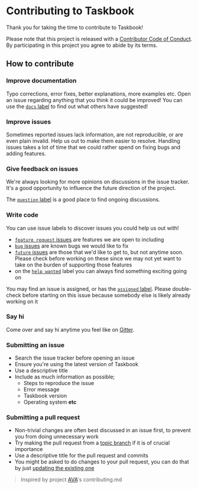 # Contributing to Taskbook

Thank you for taking the time to contribute to Taskbook!

Please note that this project is released with a [Contributor Code of Conduct](code-of-conduct.md). By participating in this project you agree to abide by its terms.

## How to contribute

### Improve documentation

Typo corrections, error fixes, better explanations, more examples etc. Open an issue regarding anything that you think it could be improved! You can use the [`docs` label](https://github.com/klauscfhq/taskbook/labels/docs) to find out what others have suggested!

### Improve issues

Sometimes reported issues lack information, are not reproducible, or are even plain invalid. Help us out to make them easier to resolve. Handling issues takes a lot of time that we could rather spend on fixing bugs and adding features.

### Give feedback on issues

We're always looking for more opinions on discussions in the issue tracker. It's a good opportunity to influence the future direction of the project.

The [`question` label](https://github.com/klauscfhq/taskbook/labels/question) is a good place to find ongoing discussions.

### Write code

You can use issue labels to discover issues you could help us out with!

- [`feature request` issues](https://github.com/klauscfhq/taskbook/labels/feature%20request) are features we are open to including
- [`bug` issues](https://github.com/klauscfhq/taskbook/labels/bug) are known bugs we would like to fix
- [`future` issues](https://github.com/klauscfhq/taskbook/labels/future) are those that we'd like to get to, but not anytime soon. Please check before working on these since we may not yet want to take on the burden of supporting those features
- on the [`help wanted`](https://github.com/klauscfhq/taskbook/labels/help%20wanted) label you can always find something exciting going on

You may find an issue is assigned, or has the [`assigned` label](https://github.com/klauscfhq/taskbook/labels/assigned). Please double-check before starting on this issue because somebody else is likely already working on it

### Say hi

Come over and say hi anytime you feel like on [Gitter](https://gitter.im/klauscfhq/taskbook).

### Submitting an issue

- Search the issue tracker before opening an issue
- Ensure you're using the latest version of Taskbook
- Use a descriptive title
- Include as much information as possible;
  - Steps to reproduce the issue
  - Error message
  - Taskbook version
  - Operating system **etc**

### Submitting a pull request

- Non-trivial changes are often best discussed in an issue first, to prevent you from doing unnecessary work
- Try making the pull request from a [topic branch](https://github.com/dchelimsky/rspec/wiki/Topic-Branches) if it is of crucial importance
- Use a descriptive title for the pull request and commits
- You might be asked to do changes to your pull request, you can do that by just [updating the existing one](https://github.com/RichardLitt/docs/blob/master/amending-a-commit-guide.md)

> Inspired by project [AVA](https://github.com/avajs/ava/blob/master/contributing.md)'s contributing.md
